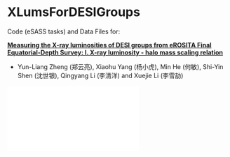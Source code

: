 # XLumsForDESIGroups

Code (eSASS tasks) and Data Files for: 

**[Measuring the X-ray luminosities of DESI groups from eROSITA Final Equatorial-Depth Survey: I. X-ray luminosity - halo mass scaling relation](https://arxiv.org/abs/2306.02594)**
- Yun-Liang Zheng (郑云亮), Xiaohu Yang (杨小虎), Min He (何敏), Shi-Yin Shen (沈世银), Qingyang Li (李清洋) and Xuejie Li (李雪劼)

![eFEDS](/DR9Y1_zbd/desierosita.pdf "eFEDS")

